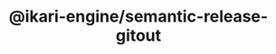 ---
layout: "page"
title: "@ikari-engine/semantic-release-gitout"
parent: "API - Reference"
has_toc: false
has_children: false
nav_order: 1
---